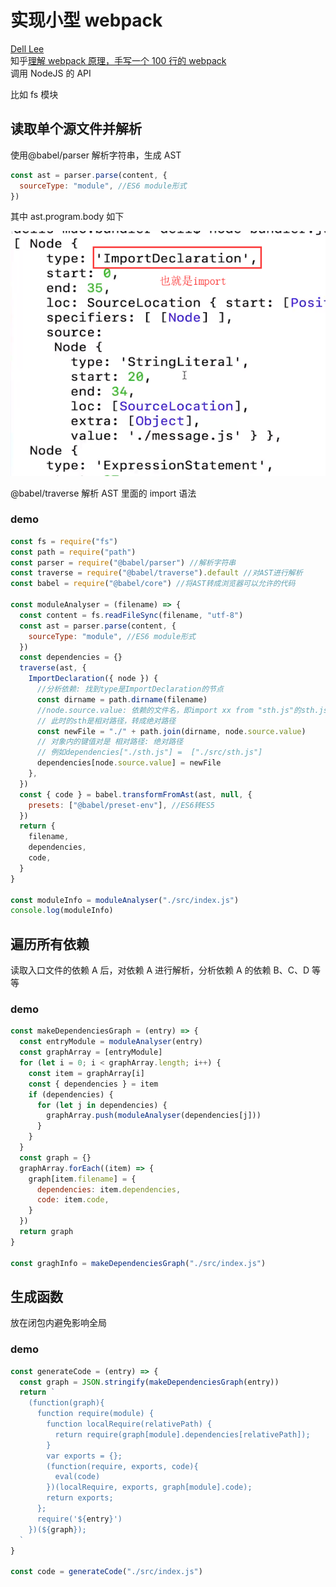 # 实现小型 webpack

[Dell Lee ](https://coding.imooc.com/lesson/316.html#mid=22920)  
知乎[理解 webpack 原理，手写一个 100 行的 webpack](https://zhuanlan.zhihu.com/p/58151131)  
调用 NodeJS 的 API

比如 fs 模块

## 读取单个源文件并解析

使用\@babel/parser 解析字符串，生成 AST

```js
const ast = parser.parse(content, {
  sourceType: "module", //ES6 module形式
})
```

其中 ast.program.body 如下

![](../images/ff3a3d79a93d99781c927b9590c3d543.png)

\@babel/traverse 解析 AST 里面的 import 语法

### demo

```js
const fs = require("fs")
const path = require("path")
const parser = require("@babel/parser") //解析字符串
const traverse = require("@babel/traverse").default //对AST进行解析
const babel = require("@babel/core") //将AST转成浏览器可以允许的代码

const moduleAnalyser = (filename) => {
  const content = fs.readFileSync(filename, "utf-8")
  const ast = parser.parse(content, {
    sourceType: "module", //ES6 module形式
  })
  const dependencies = {}
  traverse(ast, {
    ImportDeclaration({ node }) {
      //分析依赖: 找到type是ImportDeclaration的节点
      const dirname = path.dirname(filename)
      //node.source.value: 依赖的文件名，即import xx from "sth.js"的sth.js
      // 此时的sth是相对路径，转成绝对路径
      const newFile = "./" + path.join(dirname, node.source.value)
      // 对象内的键值对是 相对路径: 绝对路径
      // 例如dependencies["./sth.js"] =  ["./src/sth.js"]
      dependencies[node.source.value] = newFile
    },
  })
  const { code } = babel.transformFromAst(ast, null, {
    presets: ["@babel/preset-env"], //ES6转ES5
  })
  return {
    filename,
    dependencies,
    code,
  }
}

const moduleInfo = moduleAnalyser("./src/index.js")
console.log(moduleInfo)
```

## 遍历所有依赖

读取入口文件的依赖 A 后，对依赖 A 进行解析，分析依赖 A 的依赖 B、C、D 等等

### demo

```js
const makeDependenciesGraph = (entry) => {
  const entryModule = moduleAnalyser(entry)
  const graphArray = [entryModule]
  for (let i = 0; i < graphArray.length; i++) {
    const item = graphArray[i]
    const { dependencies } = item
    if (dependencies) {
      for (let j in dependencies) {
        graphArray.push(moduleAnalyser(dependencies[j]))
      }
    }
  }
  const graph = {}
  graphArray.forEach((item) => {
    graph[item.filename] = {
      dependencies: item.dependencies,
      code: item.code,
    }
  })
  return graph
}

const graghInfo = makeDependenciesGraph("./src/index.js")
```

## 生成函数

放在闭包内避免影响全局

### demo

```js
const generateCode = (entry) => {
  const graph = JSON.stringify(makeDependenciesGraph(entry))
  return `
    (function(graph){
      function require(module) { 
        function localRequire(relativePath) {
          return require(graph[module].dependencies[relativePath]);
        }
        var exports = {};
        (function(require, exports, code){
          eval(code)
        })(localRequire, exports, graph[module].code);
        return exports;
      };
      require('${entry}')
    })(${graph});
  `
}

const code = generateCode("./src/index.js")
```
